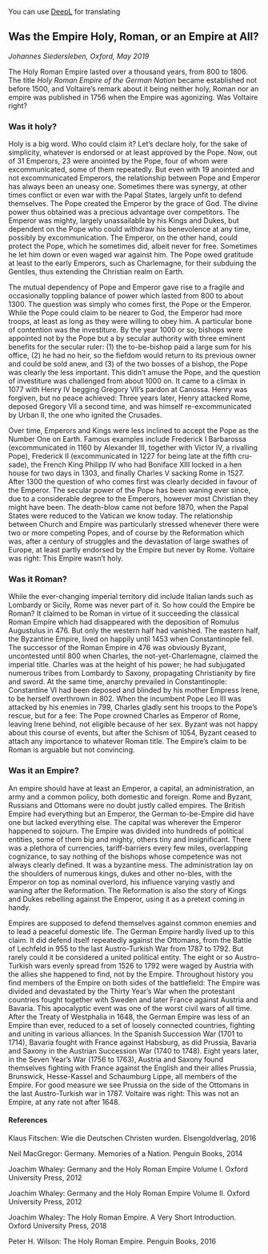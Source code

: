 You can use [DeepL](https://www.deepl.com/translator) for translating 
## Was the Empire Holy, Roman, or an Empire at All?

*Johannes Siedersleben, Oxford, May 2019*


The Holy Roman Empire lasted over a thousand years, from 800 to 1806.
The title *Holy Roman Empire of the German Nation* became established not before 1500,
and Voltaire’s remark about it being neither holy,
Roman nor an empire was published in 1756 when the Empire was agonizing.
Was Voltaire right?

### Was it holy?

Holy is a big word. Who could claim it? Let’s declare holy, for the sake of simplicity,
whatever is endorsed or at least approved by the Pope. Now, out of 31 Emperors,
23 were anointed by the Pope, four of whom were excommunicated, some of them repeatedly.
But even with 19 anointed and not excommunicated Emperors,
the relationship between Pope and Emperor has always been an uneasy one.
Sometimes there was synergy, at other times conflict or even war with the Papal States,
largely unfit to defend themselves. The Pope created the Emperor by the grace of God.
The divine power thus obtained was a precious advantage over competitors.
The Emperor was mighty, largely unassailable by his Kings and Dukes, but dependent on
the Pope who could withdraw his benevolence at any time, possibly by excommunication.
The Emperor, on the other hand, could protect the Pope, which he sometimes did,
albeit never for free. Sometimes he let him down or even waged war against him.
The Pope owed gratitude at least to the early Emperors, such as Charlemagne,
for their subduing the Gentiles, thus extending the Christian realm on Earth.

The mutual dependency of Pope and Emperor gave rise to a fragile and occasionally
toppling balance of power which lasted from 800 to about 1300.
The question was simply who comes first, the Pope or the Emperor.
While the Pope could claim to be nearer to God, the Emperor had more troops,
at least as long as they were willing to obey him.
A particular bone of contention was the investiture.
By the year 1000 or so, bishops were appointed not by the Pope but a by secular
authority with three eminent benefits for the secular ruler: (1) the to-be-bishop
paid a large sum for his office, (2) he had no heir, so the fiefdom would return
to its previous owner and could be sold anew, and (3) of the two bosses of a bishop,
the Pope was clearly the less important. This didn’t amuse the Pope, and the question
of investiture was challenged from about 1000 on.
It came to a climax in 1077 with Henry IV begging Gregory VII’s pardon at Canossa.
Henry was forgiven, but no peace achieved: Three years later, Henry attacked Rome,
deposed Gregory VII a second time, and was himself re-excommunicated by Urban II,
the one who ignited the Crusades.

Over time, Emperors and Kings were less inclined to accept the Pope as the Number
One on Earth. Famous examples include Frederick I Barbarossa
(excommunicated in 1160 by Alexander III, together with Victor IV, a rivalling Pope),
Frederick II (excommunicated in 1227 for being late at the fifth cru-sade),
the French King Philipp IV who had Boniface XIII locked in a hen house for two days in 1303,
and finally Charles V sacking Rome in 1527. After 1300 the question of who comes first was
clearly decided in favour of the Emperor. The secular power of the Pope
has been waning ever since, due to a considerable degree to the Emperors,
however most Christian they might have been. The death-blow came not before 1870,
when the Papal States were reduced to the Vatican we know today.
The relationship between Church and Empire was particularly
stressed whenever there were two or more competing Popes, and of course
by the Reformation which was, after a century of struggles and the devastation
of large swathes of Europe, at least partly endorsed by the Empire but never by Rome.
Voltaire was right: This Empire wasn’t holy.

### Was it Roman?
While the ever-changing imperial territory did include Italian lands such as
Lombardy or Sicily, Rome was never part of it. So how could the Empire be Roman?
It claimed to be Roman in virtue of it succeeding the classical Roman Empire
which had disappeared with the deposition of Romulus Augustulus in 476.
But only the western half had vanished. The eastern half, the Byzantine Empire,
lived on happily until 1453 when Constantinople fell. The successor of
the Roman Empire in 476 was obviously Byzant, uncontested until 800 when Charles,
the not-yet-Charlemagne, claimed the imperial title.
Charles was at the height of his power; he had subjugated numerous tribes from
Lombardy to Saxony, propagating Christianity by fire and sword. At the same time,
anarchy prevailed in Constantinople: Constantine VI had been deposed and blinded
by his mother Empress Irene, to be herself overthrown in 802.
When the incumbent Pope Leo III was attacked by his enemies in 799,
Charles gladly sent his troops to the Pope’s rescue, but for a fee:
The Pope crowned Charles as Emperor of Rome, leaving Irene behind,
not eligible because of her sex. Byzant was not happy about this course of events,
but after the Schism of 1054, Byzant ceased to attach any importance to whatever Roman title.
The Empire’s claim to be Roman is arguable but not convincing.

### Was it an Empire?
An empire should have at least an Emperor, a capital, an administration,
an army and a common policy, both domestic and foreign. Rome and Byzant,
Russians and Ottomans were no doubt justly called empires. The British Empire
had everything but an Emperor, the German to-be-Empire did have one but lacked everything else.
The capital was wherever the Emperor happened to sojourn. The Empire was divided
into hundreds of political entities, some of them big and mighty, others tiny and
insignificant. There was a plethora of currencies, tariff-barriers every few miles,
overlapping cognizance, to say nothing of the bishops whose competence was not
always clearly defined. It was a byzantine mess. The administration lay on the
shoulders of numerous kings, dukes and other no-bles, with the Emperor on top as
nominal overlord, his influence varying vastly and waning after the Reformation.
The Reformation is also the story of Kings and Dukes rebelling against the Emperor,
using it as a pretext coming in handy.

Empires are supposed to defend themselves against common enemies and to lead
a peaceful domestic life. The German Empire hardly lived up to this claim.
It did defend itself repeatedly against the Ottomans, from the
Battle of Lechfeld in 955 to the last Austro-Turkish War from 1787 to 1792.
But rarely could it be considered a united political entity.
The eight or so Austro-Turkish wars evenly spread from 1526 to 1792
were waged by Austria with the allies she happened to find, not by the Empire.
Throughout history you find members of the Empire on both sides of the battlefield:
The Empire was divided and devastated by the Thirty Year’s War when the
protestant countries fought together with Sweden and later France against Austria
and Bavaria. This apocalyptic event was one of the worst civil wars of all time.
After the Treaty of Westphalia in 1648, the German Empire was less of an
Empire than ever, reduced to a set of loosely connected countries,
fighting and uniting in various alliances. In the Spanish Succession War (1701 to 1714),
Bavaria fought with France against Habsburg, as did Prussia, Bavaria and Saxony
in the Austrian Succession War (1740 to 1748). Eight years later,
in the Seven Year’s War (1756 to 1763), Austria and Saxony found themselves
fighting with France against the English and their allies Prussia, Brunswick,
Hesse-Kassel and Schaumburg Lippe, all members of the Empire. For good measure
we see Prussia on the side of the Ottomans in the last Austro-Turkish war in 1787.
Voltaire was right: This was not an Empire, at any rate not after 1648.

#### References
Klaus Fitschen: Wie die Deutschen Christen wurden. Elsengoldverlag, 2016

Neil MacGregor: Germany. Memories of a Nation. Penguin Books, 2014

Joachim Whaley: Germany and the Holy Roman Empire Volume I. Oxford University Press, 2012

Joachim Whaley: Germany and the Holy Roman Empire Volume II. Oxford University Press, 2012

Joachim Whaley: The Holy Roman Empire. A Very Short Introduction. Oxford University Press, 2018

Peter H. Wilson: The Holy Roman Empire. Penguin Books, 2016

